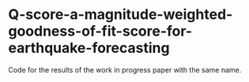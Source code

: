 # Q-score-a-magnitude-weighted-goodness-of-fit-score-for-earthquake-forecasting
Code for the results of the work in progress paper with the same name.
